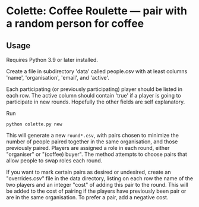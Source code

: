 # Colette: Coffee Roulette — pair with a random person for coffee

## Usage
Requires Python 3.9 or later installed.

Create a file in subdirectory 'data' called people.csv with at least columns
'name', 'organisation', 'email', and 'active'. 

Each participating (or previously participating) player should be listed in each row. The
active column should contain 'true' if a player is going to participate in new
rounds. Hopefully the other fields are self explanatory.

Run

    python colette.py new

This will generate a new `round*.csv`, with pairs chosen to minimize the number
of people paired together in the same organisation, and those previously
paired. Players are assigned a role in each round, either "organiser" or
"(coffee) buyer". The method attempts to choose pairs that allow people to swap
roles each round.

If you want to mark certain pairs as desired or undesired, create an
"overrides.csv" file in the data directory, listing on each row the name of the two
players and an integer "cost" of adding this pair to the round. This will be
added to the cost of pairing if the players have previously been pair or are in
the same organisation. To prefer a pair, add a negative cost.
